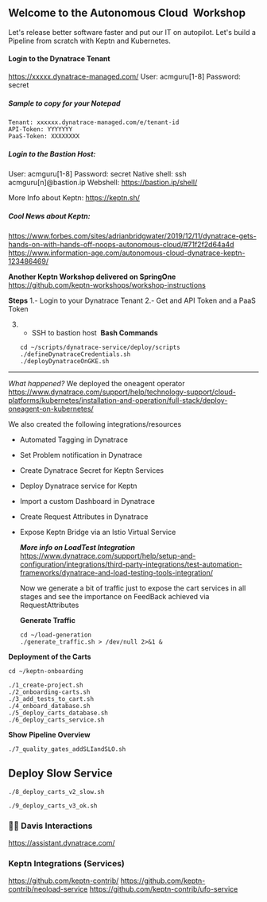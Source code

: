 ## Welcome to the Autonomous Cloud  Workshop

Let's release better software faster and put our IT on autopilot. Let's build a Pipeline from scratch with Keptn and Kubernetes.

#### Login to the Dynatrace Tenant

https://xxxxx.dynatrace-managed.com/
User: acmguru[1-8]
Password: secret

##### Sample to copy for your Notepad

```
Tenant: xxxxxx.dynatrace-managed.com/e/tenant-id
API-Token: YYYYYYY
PaaS-Token: XXXXXXXX
```

##### **Login to the Bastion Host:** 
User: acmguru[1-8]
Password: secret
Native shell: ssh  acmguru[n]@bastion.ip
Webshell: https://bastion.ip/shell/

More Info about Keptn: https://keptn.sh/

##### Cool News about Keptn:

https://www.forbes.com/sites/adrianbridgwater/2019/12/11/dynatrace-gets-hands-on-with-hands-off-noops-autonomous-cloud/#71f2f2d64a4d
https://www.information-age.com/autonomous-cloud-dynatrace-keptn-123486469/

**Another Keptn Workshop delivered on SpringOne**
https://github.com/keptn-workshops/workshop-instructions

**Steps**
1.- Login to your Dynatrace Tenant
2.- Get and API Token and a PaaS Token 

3. - SSH to bastion host 
    **Bash Commands**

    ```
    cd ~/scripts/dynatrace-service/deploy/scripts
    ./defineDynatraceCredentials.sh
    ./deployDynatraceOnGKE.sh
    ```

----
*What happened?*
We deployed the oneagent operator
https://www.dynatrace.com/support/help/technology-support/cloud-platforms/kubernetes/installation-and-operation/full-stack/deploy-oneagent-on-kubernetes/

We also created the following integrations/resources

- Automated Tagging in Dynatrace

- Set Problem notification in Dynatrace

- Create Dynatrace Secret for Keptn Services

- Deploy Dynatrace service for Keptn

- Import a custom Dashboard in Dynatrace

- Create Request Attributes in Dynatrace

- Expose Keptn Bridge via an Istio Virtual Service

  ***More info on LoadTest Integration***
  https://www.dynatrace.com/support/help/setup-and-configuration/integrations/third-party-integrations/test-automation-frameworks/dynatrace-and-load-testing-tools-integration/

  
  Now we generate a bit of traffic just to expose the cart services in all stages and see the importance on FeedBack achieved via RequestAttributes

  **Generate Traffic** 

  ```
  cd ~/load-generation
  ./generate_traffic.sh > /dev/null 2>&1 &
  ```

**Deployment of the Carts**

```
cd ~/keptn-onboarding
```

```
./1_create-project.sh
./2_onboarding-carts.sh
./3_add_tests_to_cart.sh
./4_onboard_database.sh
./5_deploy_carts_database.sh
./6_deploy_carts_service.sh
```

**Show Pipeline Overview**

```
./7_quality_gates_addSLIandSLO.sh
```

## Deploy Slow Service

```
./8_deploy_carts_v2_slow.sh
```

```
./9_deploy_carts_v3_ok.sh
```


### 👱‍♀️ Davis Interactions
https://assistant.dynatrace.com/


### Keptn Integrations (Services)
https://github.com/keptn-contrib/
https://github.com/keptn-contrib/neoload-service
https://github.com/keptn-contrib/ufo-service